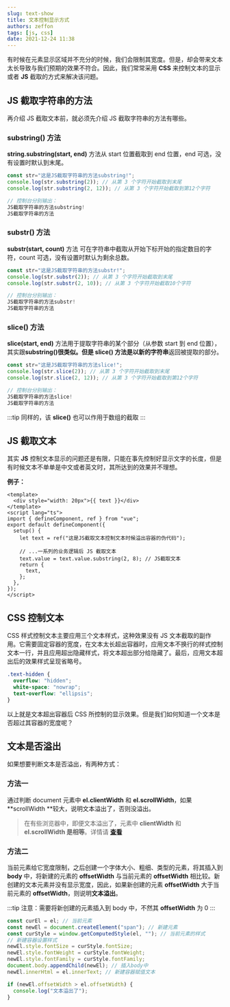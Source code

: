 ```yaml
---
slug: text-show
title: 文本控制显示方式
authors: zeffon
tags: [js, css]
date: 2021-12-24 11:38
---
```


有时候在元素显示区域并不充分的时候，我们会限制其宽度。但是，却会带来文本太长导致与我们预期的效果不符合。因此，我们常常采用 **CSS** 来控制文本的显示或者 **JS** 截取的方式来解决该问题。

<!--truncate-->

## JS 截取字符串的方法

再介绍 JS 截取文本前，就必须先介绍 JS 截取字符串的方法有哪些。

### substring() 方法

**string.substring(start, end)** 方法从 start 位置截取到 end 位置，end 可选，没有设置时默认到末尾。

```js
const str="这是JS截取字符串的方法substring!";
console.log(str.substring(2)); // 从第 3 个字符开始截取到末尾
console.log(str.substring(2, 12)); // 从第 3 个字符开始截取到第12个字符

// 控制台分别输出：
JS截取字符串的方法substring!
JS截取字符串的方法
```

### substr() 方法

**substr(start, count)** 方法 可在字符串中截取从开始下标开始的指定数目的字符，count 可选，没有设置时默认为剩余总数。

```js
const str="这是JS截取字符串的方法substr!";
console.log(str.substr(2)); // 从第 3 个字符开始截取到末尾
console.log(str.substr(2, 10)); // 从第 3 个字符开始截取10个字符

// 控制台分别输出：
JS截取字符串的方法substr!
JS截取字符串的方法
```

### slice() 方法

**slice(start, end)** 方法用于提取字符串的某个部分（从参数 start 到 end 位置），其实跟**substring()**很类似。但是 **slice()** 方法是以**新的字符串**返回被提取的部分。

```js
const str="这是JS截取字符串的方法slice!";
console.log(str.slice(2)); // 从第 3 个字符开始截取到末尾
console.log(str.slice(2, 12)); // 从第 3 个字符开始截取到第12个字符

// 控制台分别输出：
JS截取字符串的方法slice!
JS截取字符串的方法
```

:::tip
同样的，该 **slice()** 也可以作用于数组的截取
:::

## JS 截取文本

其实 **JS** 控制文本显示的问题还是有限，只能在事先控制好显示文字的长度，但是有时候文本不单单是中文或者英文时，其所达到的效果并不理想。

**例子：**

```vue
<template>
  <div style="width: 20px">{{ text }}</div>
</template>
<script lang="ts">
import { defineComponent, ref } from "vue";
export default defineComponent({
  setup() {
    let text = ref("这是JS截取文本控制文本时候溢出容器的伪代码");

    // ...一系列的业务逻辑后 JS 截取文本
    text.value = text.value.substring(2, 8); // JS截取文本
    return {
      text,
    };
  },
});
</script>
```

## CSS 控制文本

CSS 样式控制文本主要应用三个文本样式，这种效果没有 JS 文本截取的副作用。它需要固定容器的宽度，在文本太长超出容器时，应用文本不换行的样式控制文本一行，并且应用超出隐藏样式，将文本超出部分给隐藏了。最后，应用文本超出后的效果样式呈现省略号。

```css
.text-hidden {
  overflow: "hidden";
  white-space: "nowrap";
  text-overflow: "ellipsis";
}
```

以上就是文本超出容器后 CSS 所控制的显示效果。但是我们如何知道一个文本是否超过其容器的宽度呢？

## 文本是否溢出

如果想要判断文本是否溢出，有两种方式：

### 方法一

通过判断 document 元素中 **el.clientWidth** 和 **el.scrollWidth**，如果 **scrollWidth **较大，说明文本溢出了，否则没溢出。

> 在有些浏览器中，即便文本溢出了，元素中 **clientWidth** 和 **el.scrollWidth 是相等**。详情请 [**查看**](https://stackoverflow.com/questions/143815/determine-if-an-html-elements-content-overflows/29689110)

### 方法二

当前元素给它宽度限制，之后创建一个字体大小、粗细、类型的元素，将其插入到 **body** 中，将新建的元素的 **offsetWidth** 与当前元素的 **offsetWidth** 相比较。新创建的文本元素并没有显示宽度，因此，如果新创建的元素 **offsetWidth** 大于当前元素的 **offsetWidth**，则说明**文本溢出**。

:::tip
注意：需要将新创建的元素插入到 body 中，不然其 **offsetWidth** 为 0
:::

```typescript
const curEl = el; // 当前元素
const newEl = document.createElement("span"); // 新建元素
const curStyle = window.getComputedStyle(el, ""); // 当前元素的样式
// 新建容器设置样式
newEl.style.fontSize = curStyle.fontSize;
newEl.style.fontWeight = curStyle.fontWeight;
newEl.style.fontFamily = curStyle.fontFamily;
document.body.appendChild(newEl); // 插入body中
newEl.innerHtml = el.innerText; // 新建容器赋值文本

if (newEl.offsetWidth > el.offsetWidth) {
  console.log("文本溢出了");
}
```
